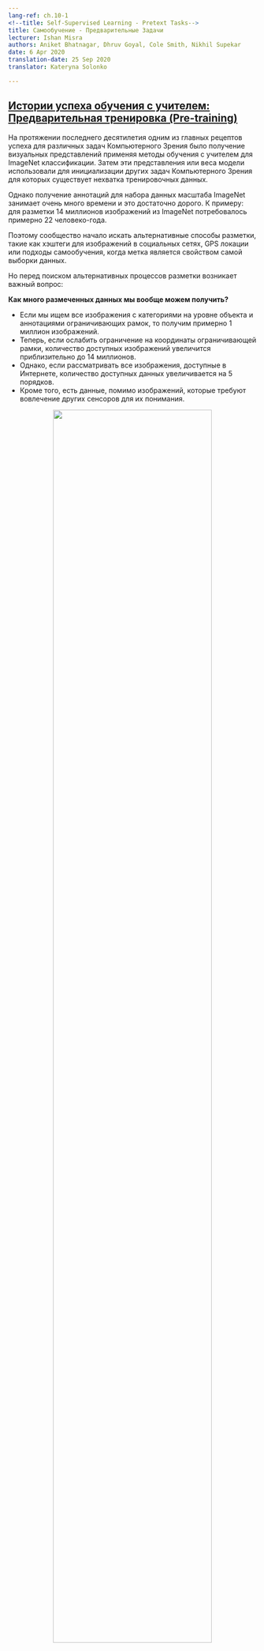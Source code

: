 ```yaml
---
lang-ref: ch.10-1
<!--title: Self-Supervised Learning - Pretext Tasks-->
title: Самообучение - Предварительные Задачи
lecturer: Ishan Misra
authors: Aniket Bhatnagar, Dhruv Goyal, Cole Smith, Nikhil Supekar
date: 6 Apr 2020
translation-date: 25 Sep 2020
translator: Kateryna Solonko

---
```



<!--## [Success story of supervision: Pre-training](https://www.youtube.com/watch?v=0KeR6i1_56g&t=75s)-->
## [Истории успеха обучения с учителем: Предварительная тренировка (Pre-training)](https://www.youtube.com/watch?v=0KeR6i1_56g&t=75s)

<!--In the past decade, one of the major success recipes for many different Computer Vision problems has been learning visual representations by performing supervised learning for ImageNet classification. And, using these learned representations, or learned model weights as initialization for other computer vision tasks, where a large quantum of labelled data might not be available.-->
На протяжении последнего десятилетия одним из главных рецептов успеха для различных задач Компьютерного Зрения было получение визуальных представлений применяя методы обучения с учителем для ImageNet классификации. Затем эти представления или веса модели использовали для инициализации других задач Компьютерного Зрения для которых существует нехватка тренировочных данных.

<!--However, getting annotations for a dataset of the magnitude of ImageNet is immensely time-consuming and expensive. Example: ImageNet labelling with 14M images took roughly 22 human years.-->
Однако получение аннотаций для набора данных масштаба ImageNet занимает очень много времени и это достаточно дорого. К примеру: для разметки 14 миллионов изображений из ImageNet потребовалось примерно 22 человеко-года.

<!--Because of this, the community started to look for alternate labelling processes, such as hashtags for social media images, GPS locations, or self-supervised approaches where the label is a property of the data sample itself.-->
Поэтому сообщество начало искать альтернативные способы разметки, такие как хэштеги для изображений в социальных сетях, GPS локации или подходы самообучения, когда метка является свойством самой выборки данных.

<!--But an important question that arises before looking for alternate labelling processes is:-->
Но перед поиском альтернативных процессов разметки возникает важный вопрос:

<!--**How much labelled data can we get after all?**-->
**Как много размеченных данных мы вообще можем получить?**

<!--
- If we search for all images with object-level category and bounding box annotations then there are roughly 1 million images.
- Now, if the constraint for bounding box coordinates is relaxed, the number of images available jumps to 14 million (approximately).
- However, if we consider all images available on the internet, there is a jump of 5 orders in the quantity of data available.
- And, then there is data apart from images, which requires other sensory input to capture or understand.-->
- Если мы ищем все изображения с категориями на уровне объекта и аннотациями ограничивающих рамок, то получим примерно 1 миллион изображений.
- Теперь, если ослабить ограничение на координаты ограничивающей рамки, количество доступных изображений увеличится приблизительно до 14 миллионов.
- Однако, если рассматривать все изображения, доступные в Интернете, количество доступных данных увеличивается на 5 порядков.
- Кроме того, есть данные, помимо изображений, которые требуют вовлечение других сенсоров для их понимания. 

<center>
<img src="{{site.baseurl}}/images/week10/10-1/img01.jpg" width="80%"/><br>
<!--<b>Figure 1:</b> -->
<b>Рисунок 1:</b>
<!--Variation in available data quantum basis complexity of annotation-->
Количество данных и сложность их разметки
</center>

<!--Hence, drawing from the fact that ImageNet specific annotation alone took 22 human years worth of time, scaling labelling to all internet photos or beyond is completely infeasible.-->
Следовательно, исходя из того факта, что одна только аннотация ImageNet заняла 22 человеческих года, масштабирование разметки для всех фотографий в Интернете или за его пределами совершенно невозможно.

<!--**Problem of Rare Concepts** (*Long Tail Problem*)-->
**Проблема редких концепций** (*Проблема длинного хвоста*)

<!--Generally, the plot presenting distribution of the labels for internet images looks like a long tail. That is, most of the images correspond to very few labels, while there exist a large number of labels for which not many images are present. Thus, getting annotated samples for categories towards the end of the tail requires huge quantities of data to be labelled because of the nature of the distribution of categories.-->
В целом график распределения меток для изображений в Интернете выглядит как длинный хвост. То есть большинство изображений соответствуют очень немногим меткам, тогда как существует большое количество меток, для которых присутствует немного изображений. Таким образом, получение аннотированных выборок для категорий ближе к концу хвоста требует маркировки огромных объемов данных из-за характера распределения категорий.

<center>
<img src="{{site.baseurl}}/images/week10/10-1/img02.png" width="80%"/><br>
<!--<b>Figure 2:</b> -->
<b>Рисунок 2:</b>

<!--Variation in distribution of available images with labels-->
Вариация распределения доступных изображений с метками
</center>

<!--**Problem of Different Domains**-->
**Проблема разных доменов**

<!--This method of ImageNet pre-training and fine-tuning on downstream task gets even murkier when the downstream task images belong to a completely different domain, such as medical imaging. And, obtaining a dataset of the quantum of ImageNet for pre-training for different domains is not possible.-->
Этот метод предварительного обучения и тонкой настройки ImageNet для последующих задач становится еще более сомнительным, когда изображения последующих задач относятся к совершенно другой области, например, к медицинской. Часто невозможно получить количество данных сопоставимых в масштабах с ImageNet для предварительного обучения в разных доменах.


<!--## What is self-supervised Learning?-->
## Что такое самообучение?

<!--**Two ways to define self-supervised learning**-->
**Два способа определения самообучения**

<!--- **Basis supervised learning definition**, *i.e.* the network follows supervised learning where labels are obtained in a semi-automated manner, without human input.
- **Prediction problem**, where a part of the data is hidden, and rest visible. Hence, the aim is to either predict the hidden data or to predict some property of the hidden data.-->
- **Базовое определение обучения с учителем**, *то есть* обучения на метках полученных полуавтоматическим способом, без участия человека.
- **Проблема прогнозирования**, когда одна часть данных скрыта, а другая часть доступна. Следовательно, цель состоит в том, чтобы либо предсказать скрытые данные, либо предсказать некоторые свойства скрытых данных.

<!---**How self-supervised learning differs from supervised learning and unsupervised learning?**-->
**В чём отличия самообучения от обучения с/без учителя?**

<!--- Supervised learning tasks have pre-defined (and generally human-provided) labels,
- Unsupervised learning has just the data samples without any supervision, label or correct output.
- Self-supervised learning derives its labels from a co-occurring modality for the given data sample or from a co-occurring part of the data sample itself.-->
- Задачи обучения с учителем имеют заранее определенные (и обычно предоставляемые человеком) метки,
- При обучении без учителя используются только объекты без какого-либо контроля, меток или правильного ответа.
- Самообучение получает свои метки из совпадения свойств для данного объекта выборки или из возникающих вместе (co-occurring) частей самой выборки данных.


<!--### Self-Supervised Learning in Natural Language Processing-->
### Самообучения для Обработки Естественного Языка (NLP)

#### Word2Vec

<!--- Given an input sentence, the task involves predicting a missing word from that sentence, which is specifically omitted for the purpose of building a pretext task.
- Hence, the set of labels becomes all possible words in the vocabulary, and, the correct label is the word that was omitted from the sentence.
- Thus, the network can then be trained using regular gradient-based methods to learn word-level representations.-->
- Имея входное предложение, задача состоит в предсказании пропущенного слова из этого предложения, которое специально пропущено с целью создания предварительной задачи (pretext task).
- Следовательно, набором меток становится весь словарь, и правильная метка - это слово, которое было опущено в предложении.
- Таким образом можно обучить сеть для получение представлений слов используя стандартные градиентные методы.


<!--### Why self-supervised learning?-->
### Почему именно самообучение?

<!--- Self-supervised learning enables learning representations of data by just observations of how different parts of the data interact.
- Thereby drops the requirement of huge amount of annotated data.
- Additionally, enables to leverage multiple modalities that might be associated with a single data sample.-->
- Самостоятельное обучение позволяет изучать представления данных, просто наблюдая за тем, как взаимодействуют различные части данных.
- Тем самым отпадает потребность в огромном количестве аннотированных данных.
- Кроме того оно позволяет использовать несколько модальностей, которые могут быть связаны с одной выборкой данных.


<!--### Self-Supervised Learning in Computer Vision-->
### Самообучение в Компьютерном Зрении

<!--Generally, computer vision pipelines that employ self-supervised learning involve performing two tasks, a pretext task and a real (downstream) task.

- The real (downstream) task can be anything like classification or detection task, with insufficient annotated data samples.
- The pretext task is the self-supervised learning task solved to learn visual representations, with the aim of using the learned representations or model weights obtained in the process, for the downstream task. -->

Как правило, решения задач компьютерного зрения, использующие сомообучение, включают в себя выполнение двух задач: предварительной задачи и реальной (нисходящей) задачи.

- Реальная (нисходящая) задача может быть чем угодно, например задачей классификации или обнаружения, с недостаточными выборками аннотированных данных.
- Предзадача (pretext) - это задача самообучения, решаемая для получения визуальных представлений с целью использования полученных представлений или весов модели, в процессе обучения последующей задачи.


<!--#### Developing pretext tasks -->
#### Создание предзадач 

<!--- Pretext tasks for computer vision problems can be developed using either images, video, or video and sound.
- In each pretext task, there is part visible and part hidden data, while the task is to predict either the hidden data or some property of the hidden data.-->
- Предварительные задачи для компьютерного зрения могут быть разработаны с использованием изображений, видео или видео и звука.
- В каждой предзадаче есть частично видимые и частично скрытые данные, тогда как задача состоит в том, чтобы предсказать либо скрытые данные, либо какое-то свойство скрытых данных.


<!--#### [Example pretext tasks: Predicting relative position of image patches](https://www.youtube.com/watch?v=0KeR6i1_56g&t=759s)-->
#### [Пример предзадачи: Предсказание относительного расположения частей изображения](https://www.youtube.com/watch?v=0KeR6i1_56g&t=759s)

<!--- Input: 2 image patches, one is the anchor image patch while the other is the query image patch.
- Given the 2 image patches, the network needs to predict the relative position of the query image patch with respect to the anchor image patch.
- Thus, this problem can be modelled as an 8-way classification problem, since there are 8 possible locations for a query image, given an anchor.
- And, the label for this task can be automatically generated by feeding the relative position of query patch with respect to the anchor.-->
- Вход: 2 фрагмента изображения, один - фрагмент от которого ведётся отсчёт, а второй - фрагмент-запрос.
- Дано 2 фрагмента изображения, сеть должна спрогнозировать их относительное положение. 
- Таким образом эта проблема может быть смоделирована как проблема 8-классовой классификации, поскольку существует 8 возможных местоположений для фрагмента- запроса относительно данного фрагмента.
- И метка для этой задачи может быть автоматически сгенерирована путем подачи относительной позиции фрагмента-запроса относительно первого фрагмента.

<center>
<img src="{{site.baseurl}}/images/week10/10-1/img03.jpg" width="70%"/><br>
<!--<b>Figure 3:</b> -->
<b>Рисунок 3:</b>
<!--Relative Position task-->
Задача относительной позиции
</center>


<!--#### Visual representations learned by relative position prediction task-->
#### Визуальное представление полученное из задачи предсказания относительной позиции

<!--We can evaluate the effectiveness of the learned visual representations by checking nearest neighbours for a given image patch basis feature representations provided by the network. For computing nearest neighbours of a given image patch,

- Compute the CNN features for all images in the dataset, that will act as the sample pool for retrieval.
- Compute CNN features for the required image patch.
- Identify nearest neighbours for the feature vector of the required image, from the pool of feature vectors of images available.

Relative position task finds out image patches that are very similar to the input image patch, while maintains invariance to factors such as object colour. Thus, the relative position task is able to learn visual representations, where representations for image patches with similar visual appearance are closer in the representation space as well.-->
Мы можем оценить эффективность изученных визуальных представлений, проверив ближайших соседей в пространстве признаков полученных из обученной сети. Для вычисления ближайших соседей данного участка изображения,
- Вычислить функции CNN для всех изображений в наборе данных, которые будут выступать в качестве пула образцов для поиска.
- Вычислить CNN признаки для рассматриваемого фрагмента изображения.
- Определите ближайших соседей для вектора признаков рассматриваемого изображения из пула векторов признаков всех доступных изображений.

Задача относительного положения обнаруживает фрагменты изображения, которые очень похожи на фрагмент-запрос, но при этом сохраняет инвариантность к таким факторам, как цвет объекта. Таким образом, задача относительного положения может изучать визуальные представления, где представления для похожих фрагментов изображения  также близки в пространстве представлений.

<center>
<img src="{{site.baseurl}}/images/week10/10-1/img04.jpg" width="100%"/><br>
<!--<b>Figure 4:</b> -->
<b>Рисунок 4:</b> 
<!--Relative Position: Nearest Neighbours-->
Отосительная Позиция: Ближайшие Соседи
</center>


<!--#### Predicting Rotation of Images-->
#### Предсказание поворота изображения

<!--- Predicting rotations is one of the most popular pretext task which has a simple and straightforward architecture and requires minimal sampling.
- We apply rotations of 0, 90, 180, 270 degrees to the image and send these rotated images to the network to predict what sort of rotation was applied to the image and the network simply performs a 4-way classification to predict the rotation.
- Predicting rotations does not make any semantic sense, we are just using this pretext task as a proxy to learn some features and representations to be used in a downstream task.-->
- Прогнозирование поворота - одна из самых популярных предзадач, которая имеет простую и понятную архитектуру и требует минимальной выборки.
- Мы применяем поворот к изображению на 0, 90, 180, 270 градусов и отправляем эти повернутые изображения в сеть, чтобы предсказать, какой тип поворота был применен к изображению, и сеть просто выполняет 4-классовую классификацию для прогнозирования поворота.
- Прогнозирование поворота не имеет никакого семантического смысла, мы просто используем эту предзадачу в качестве прокси для изучения некоторых признаков и представлений, которые будут использоваться в последующих задачах.

<center>
<img src="{{site.baseurl}}/images/week10/10-1/img05.png" width="80%"/><br>
<!--<b>Figure 5:</b> -->
<b>Рисунок 5:</b>
<!--Rotations of Image-->
Поворот изображения
</center>


<!--#### Why rotation helps or why it works?-->
#### Почему предзадача поворота полезна и как это работает?

<!--It has been proven that it works empirically. The intuition behind it is that in order to predict the rotations, model needs to understand the rough boundaries and representation of an image. For example, it will have to segregate the sky from water or sand from the water or will understand that trees grow upwards and so on. -->
Эмпирическим путём было доказано что это работает. Интуитивно можно понять что для того чтобы предсказать поворот модель должна изучить приблизительные границы и представления изображения. К примеру, она должна была бы различать небо и воду или песок и воду, или понимать что деревья растут вверх и так далее. 


<!--#### Colourisation-->
#### Раскраска 

<center>
<img src="{{site.baseurl}}/images/week10/10-1/img06.png" width="65%"/><br>
<!--<b>Figure 6:</b> -->
<b>Рисунок 6: Раскраска </b>
<!--Colourisation-->
</center>

<!--In this pretext task, we predict the colours of a grey image. It can be formulated for any image, we just remove the colour and feed this greyscale image to the network to predict its colour. This task is useful in some respects like for colourising the old greyscale films [//]: <> (we can apply this pretext task). The intuition behind this task is that the network needs to understand some meaningful information like that the trees are green, the sky is blue and so on.-->

В этой предзадаче мы предсказываем цвета в черно-белом изображении. Эта задача может быть сформулирована для любого изображения, мы просто убираем цвет и отдаём черно-белое изображение сети для предсказания цвета. Эта задача полезна к примеру для раскраски старой черно-белой фотографии. Интуитивно эта задача заставляет сеть изучить информацию что, допустим, деревья зелёные, небо голубое и т.д.

<!--It is important to note that colour mapping is not deterministic, and several possible true solutions exist. So, for an object if there are several possible colours then the network will colour it as grey which is the mean of all possible solutions. There have been recent works using Variational Auto Encoders and latent variables for diverse colourisation.-->

Важно заметить, что соответствие объектов цветам не детерминировано, и существует несколько правильных ответов. Тогда если для объекта существует несколько возможных раскрасок сеть выдаст серый цвет, который является средним из всех возможных решений.


<!--#### Fill in the blanks-->
#### Заполните пробелы

<!--We hide a part of an image and predict the hidden part from the remaining surrounding part of the image. This works because the network will learn the implicit structure of the data like to represent that cars run on roads, buildings are composed of windows & doors and so on.-->
Мы закрываем часть картинки и затем пытаемся предсказать закрытую часть по оставшейся видимой части. Это работает потому что сеть выучит неявную структуру данных, как допустим то что машины ездят по дорогам, а у зданий есть окна и двери, и т.д.


<!--### Pretext Tasks for videos-->
### Предварительные задачи  для видео

<!--Videos are composed of sequences of frames and this notion is the idea behind self-supervision, which can be leveraged for some pretext tasks like predicting the order of frames, fill in the blanks and object tracking.-->
Видео состоят из последовательности кадров и именно это используется  для построения предварительных задач для самообучения, таких как предсказание порядка кадров, заполнение пробелом и отслеживание объектов.


<!--#### Shuffle & Learn-->
#### Перестановка и обучение (Shuffle & Learn)

<center>
<img src="{{site.baseurl}}/images/week10/10-1/img07.png" width="70%"/><br>
<!--<b>Figure 7:</b> -->
<b>Рисунок 7: Интерполяция</b>
<!--Interpolation-->
</center>

<!--Given a bunch of frames, we extract three frames and if they are extracted in the right order we label it as positive, else if they are shuffled, label it as negative. This now becomes a binary classification problem to predict if the frames are in the right order or not. So, given a start and end point, we check if the middle is a valid interpolation of the two.-->
Возьмём набор кадров и извелечем три кадра, и если они были извелечены в правильном порядке мы присваиваем позитивную метку, в противном случае кадры перемешиваються и получают негативную метку. Таким образом это представляет собой задачу бинарной классификации - предсказать в правильно ли порядке росположены кадры. При данном первом и последнем кадрах мы проверяем являеться ли средний кадр интерполяцией между ними.

<center>
<img src="{{site.baseurl}}/images/week10/10-1/img08.png" width="70%"/><br>
<!--<b>Figure 8:</b> Shuffle & Learn architecture-->
<b>Рисунок 8: Архитектура Перемешивания и Обучения</b>
</center>

<!--We can use a triplet Siamese network, where the three frames are independently fed forward and then we concatenate the generated features and perform the binary classification to predict if the frames are shuffled or not.-->
Мы можем использовать триплетную сиамскую сеть, в которую независимо подаються три кадра, затем полученные признаки конкатенируються и производиться бинарная классификация, предсказывающая перемешаны кадры или нет.

<center>
<img src="{{site.baseurl}}/images/week10/10-1/img09.png" width="100%"/><br>
<!--<b>Figure 9:</b> Nearest Neighbours Representation-->
<b>Рисунок 8: Представления Ближайших Соседей</b>
</center>

<!--Again, we can use the Nearest Neighbours algorithm to visualize what our networks are learning. In fig. 9 above, first we have a query frame which we feed-forward to get a feature representation and then look at the nearest neighbours in the representation space. While comparing, we can observe a stark difference between neighbours obtained from ImageNet, Shuffle & Learn and Random.-->
Опять таки, мы можем использовать алгоритм ближайших соседей, для визуализвции того, что изучает наша сеть. На рис. 9 выше, сперва у нас есть кадр запроса, который мы передаем cети, чтобы получить набор признаков, а затем смотрим на ближайших соседей в этом пространстве. При сравнении мы можем наблюдать резкую разницу между соседями, полученными из ImageNet, Перемешивании и Обучении (Shuffle & Learn) и Случайным выбором.

<!--ImageNet is good at collapsing the entire semantic as it could figure out that it is a gym scene for the first input. Similarly, it could figure out that it is an outdoor scene with grass etc. for the second query. Whereas, when we observe Random we can see that it gives high importance to the background colour.-->
ImageNet хороша в представлении всей семантики изображения, поскольку она может определить, что в первом случае это сцена спортзала. Точно так же она может определить, что это сцена на природе, с травой и т.д. во втором случае. В то же время, мы видим, что Случайный выбор придает большое значение цвету фона.

<!--On observing Shuffle & Learn, it is not immediately clear whether it is focusing on the colour or on the semantic concept. After further inspection and observing various examples, it was observed that it is looking at the pose of the person. For example, in the first image the person is upside down and in second the feet are in a particular position similar to query frame, ignoring the scene or background colour. The reasoning behind this is that our pretext task was predicting whether the frames are in the right order or not, and to do this the network needs to focus on what is moving in the scene, in this case, the person.-->
При наблюдении за Shuffle & Learn не совсем очевидно фокусируется ли она на цвете или на семантике изображения. После дальнейшего рассмотрения и наблюдения за различными примерами было замечено, что она смотрит на позу человека. Например, на первом изображении человек перевернут, а на втором - ноги находятся в определенном положении, аналогичном кадру запроса, без учета сцены или цвета фона. Причина этого в том, что наша презварительная задача заключалась в предсказании в правильном ли порядке находяться данные кадры, и для этого сети необходимо сосредоточиться на том, что движется, в данном случае - на человеке.

<!--It was verified quantitatively by fine-tuning this representation to the task of human key-point estimation, where given a human image we predict where certain key points like nose, left shoulder, right shoulder, left elbow, right elbow, etc. are. This method is useful for tracking and pose estimation.-->
Это было подтверждено количественно путем дообучения этих представлений для задачи оценки ключевых точек человека, где при данном изображении человека мы предсказываем, где находятся определенные ключевые точки, такие как нос, левое плечо, правое плечо, левый локоть, правый локоть и т.д. Этот метод полезен для отслеживания и оценки позы.

<center>
<img src="{{site.baseurl}}/images/week10/10-1/img10.png" width="80%"/><br>
<!--<b>Figure 10:</b> Key point Estimation comparison-->
<b>Рисунок 10:</b> Сравнение качества Оценки Ключевых Точек.
</center>

<!--In figure 10, we compare the results for supervised ImageNet and Self-Supervised Shuffle & Learn on FLIC and MPII datasets and we can see that Shuffle and Learn gives good results for key point estimation.-->
На рисунке 10 мы сравниваем результаты для обученной с учителем ImageNet и самообученной Shuffle & Learn на датасетах FLIC и MPII. Мы видим что Shuffle & Learn показывает хорошый результат на задаче оценки ключевых точек.


<!--### Pretext Tasks for videos and sound-->
### Предварительные задачи для видео и аудио

<!--Video and Sound are multi-modal where we have two modalities or sensory inputs one for video and one for sound. Where we try to predict whether the given video clip corresponds to the audio clip or not.-->
Видео и аудио - мультимодальны, им присущи две модальности или сенсорных входа: один для видео и один для аудио. Мы попытаемся определить относится ли данный видео клип к данному аудио клипу.

<center>
<img src="{{site.baseurl}}/images/week10/10-1/img11.png" width="100%"/><br>
<!--<b>Figure 11:</b> Video and sound sampling-->
<b>Рисунок 11:</b> Сэмплирование видео и аудио
</center>

<!--Given a video with audio of a drum, sample the video frame with corresponding audio and call it a positive set. Next, take the audio of a drum and the video frame of a guitar and tag it as a negative set. Now we can train a network to solve this as a binary classification problem.-->
Дано видео со звуком барабана, выбираем видеокадр с соответствующим звуком и называем это положительным набором. Затем возьмём звук барабана и видеокадр гитары и назовём это негативным набором. Теперь мы можем обучить сеть решать эту задачу как задачу бинарной классификации.

<center>
<img src="{{site.baseurl}}/images/week10/10-1/img12.png" width="70%"/><br>
<!--<b>Figure 12:</b> Architecture-->
<b>Рисунок 12:</b> Архитектура
</center>

<!--**Architecture:** Pass the video frames to the vision subnetwork and pass the audio to the audio subnetwork, which gives 128-dimensional features and embeddings, we then fuse them together and solve it as a binary classification problem predicting if they correspond with each other or not.-->
**Архитектура:** Передаём видеокадры в подсеть для изображений а звук - в подсеть для аудио, из которой получаем 128-мерные представления, затем мы объединяем их вместе и решаем как задачу бинарной классификации, предсказывающей соответствуют ли они друг другу.

<!--It can be used to predict what in the frame might be making a sound. The intuition is if it is the sound of a guitar, the network roughly needs to understand how the guitar looks and same should be true for drums.-->
Это может использоваться, для предсказывания что именно издает звук в кадре. Интуиция состоит в том, что если это звук гитары, сети примерно необходимо понимать, как выглядит гитара, то же самое должно быть верно и для ударных.


<!--## [Understanding what the "pretext" task learns](https://www.youtube.com/watch?v=0KeR6i1_56g&t=2426s)-->
## [Что изучает "предварительня" задача](https://www.youtube.com/watch?v=0KeR6i1_56g&t=2426s)

<!--* Pretext tasks should be **complementary**-->

 <!-- * Let's take for example the pretext tasks *Relative Position* and *Colourisation*. We can boost performance by training a model to learn both pretext tasks as shown below:-->
* Предварительная задача должна **дополнять**
  * Возьмём, к примеру, предварительную задачу *Относительной Позиции* и *Расскраски*. Мы можем улучшить качество тренируя модель использовать обе эти задачи, как показано ниже:

<center>
<img src="{{site.baseurl}}/images/week10/10-1/img13.png" width="80%"/><br>
<!--<b>Figure 13:</b> Comparison of disjoint *vs.* combined training of Relative Position and Colourisation pretext tasks. ResNet101. (Misra)-->
<b>Рисунок 13:</b> Сравнение раздельных и совместных использований предварительных задач Относительной Позиции (Relative Position) и Расскраски (Colourisation) и их влияние на качество модели на основной задаче. ResNet101. (Misra)
</center>

<!--* A single pretext task may not be the right answer to learn SS representations-->
* Одной предварительной задачи может быть не достаточно для получения представлений самообучением

<!--* Pretext tasks vary greatly in what they try to predict (difficultly)-->
* Предварительные задачи очень разнятся в зависимости от того что они пытаются предсказать (по сложности)

<!--
  * Relative position is easy since it's a simple classification
  * Masking and fill-in is far harder ==> **better representation**
  * **Contrastive methods** generate even more info than pretext tasks-->

  * Задача относительной позиции сравнительно проста так как сводится к простой классификации
  * Маскировка и заполнение куда сложнее ==> соответственно получает **лучшие представления**
  * **Контрастивные методы** генерируют еще больше информации чем даже предвариетльные задачи

<!--* **Question:** How do we train multiple pre-training tasks?-->
* **Вопрос:** Как нам обучать несколько предварительных задач одновременно?

<!--* The pretext output will depend on the input. The final fully-connected layer of the network can be **swapped** depending on the batch type.
  * For example: A batch of black-and-white images is fed to the network in which the model is to produce a coloured image. Then, the final layer is switched, and given a batch of patches to predict relative position.-->
  * Выход предварительной задачи зависит от её входа. Последний полносвязный слой сети может быть заменён в зависимости от типа батча.
  * К примеру: Батч чёрно белых изображений отправлется на вход сети, которая должна произвести цветные изображение. Затем последний слой подменяеться и подаётся батч кусков изображения для определения относительной позиции.

<!--*  **Question:** How much should we train on a pretext task?-->
*  **Вопрос:** Сколько нужно обучатся на предварительной задаче?

<!--  * Rule of thumb: Have a very difficult pretext task such that it improves the downstream task.
  * In practice, the pretext task is trained, and may not be re-trained. In development, it is trained as part of the entire pipeline.-->

  * Как правило: Используйте сложную предварительную задачу, так чтобы она улучшила качество основной задачи.
  * На практике производится тренировка на предварительной задаче только один раз. Во время разработки она тренируется как часть всего пайплайна, вместе с основной задачей.


<!--## Scaling Self-Supervised Learning-->
## Масштабирование Самообучения


<!--### Jigsaw Puzzles-->
### Головоломки

<!--* Partition an image into multiple tiles and then shuffle these tiles. The model is then tasked with un-shuffling the tiles back to the original configuration. (Noorozi & Favaro, 2016)-->
* Разделим изображение на несколько кусочков и перемешаем их. Затем модель постарается расставить их по своим местам. (Noorozi & Favaro, 2016)

 <!-- * Predict which permutation was applied to the input
  * This is done by creating batches of tiles such that **each tile of an image is evaluated independently**. The convolution output are then concatenated and the permutation is predicted as in figure below-->

  * Предсказать какая перестановка произошла 
  * Это делается путем создания групп кусочков, так что **каждый кусочек изображения оценивается независимо**. Затем выходные данные свертки (конволюции) объединяются, и перестановка прогнозируется, как показано на рисунке ниже. 

<center>
<img src="{{site.baseurl}}/images/week10/10-1/img14.png" width="80%"/><br>
<!--<b>Figure 14:</b> Siamese network architecture for a Jigsaw pretext task. Each tile is passed through independently, with encodings concatenated to predict a permutation. (Misra)-->
<b>Рисунок 14:</b> Архитектура сиамской сети для предварительной задачи решения Головоломки. Каждый кусочек изображения подаётся независимо, и представления конкатенируются для предсказания перестановки.
</center>

  <!--* Considerations:
    1. Use a subset of permutations *i.e.* From 9!, use 100)
    2. The n-way ConvNet uses shared parameters
    3. The problem complexity is the size of the subset. The *amount of information you are predicting.*-->
  * Заметки:
    1. Использовать подмножество всех возможных перестановок. К примеру не все 9!, а 100)
    2. Использовать общие параметры между слоями многослойной конволюционной сети
    3. Сложность проблемы заключается в размере подмножества. *Количество информации, которое прогнозируется.*

 <!--* Sometimes, this method can perform better on downstream tasks than supervised methods, since the network is able to learn some concepts about the geometry of its input.-->
* Иногда этот метод показывает лучшие результаты на основной задаче чем методы обучения с учителем, так как сеть может получить информацию о геометрии входа.

 <!--* Shortcomings: Few Shot Learning: Limited number of training examples-->
* Недостатки: Обучение по нескольким примерам: Ограниченое количество тренировочных данных

  <!--* **Self-supervised representations are not as sample efficient**-->
  * **Представления полученный при самообучении нуждаются в большом количестве данных (используют данные менее ефективно)** 


 <!--### Evaluation: Fine-tuning *vs.* Linear Classifier-->
### Оценка качества: Дообучений в сравнении с Линейным Классификатором

   <!--This form of evaluation is a kind of **Transfer Learning**.-->
  Эта форма оценки качества является видом **Transfer Learning**.

 <!--* **Fine Tuning**: When applying to our downstream task, we use our entire network as an **initialization** for which to train a new one, updating all the weights.-->
* **Дообучение**: Когда мы используем предварительную задачу для основной мы берём всю предобученную сеть как инициальзацию, и дообучаем на основной задаче.

 <!--* **Linear Classifier**: On top of our pretext network, we train a small linear classifier to perform our downstream task, leaving the rest of the network intact.-->
* **Линейный Классификатор**: На основе нашей предварительной задачи мы строим простой линейный классификатор для основной задачи, и не меняем веса в процессе обучения.

<!-- A good representation should transfer with a **little training**.-->
> Хорошее представление не будет нуждатся в большом количестве **дообучения**.

<!--* It is helpful to evaluate the pretext learning on a **multitude of different tasks**. We can do so by extracting the representation created by different layers in the network as **fixed features** and evaluating their usefulness across these different tasks.-->
* Полезно оценить качество предарительного обучения на **различных задачах**. Мы можем это сделать, извлекая представления созданное разными слоями сети и **фиксируя эти представления**, оценивая их полезность для решения этих различных задач.
<!--  * Measurement: Mean Average Precision (mAP) --The precision averaged across all the different tasks we are considering.
  * Some examples of these tasks include: Object Detection (using fine-tuning), Surface Normal Estimation (see NYU-v2 dataset)
* What does each layer learn?
  * Generally, as the layers become deeper, the mean average precision on downstream tasks using their representations will increase.
  * However, the **final layer** will see a sharp drop in the mAP due to the layer becoming overly **specialized**.
    * This contrasts with supervised networks, in that the mAP generally always increases with depth of layer.
    * This shows that the pretext task is **not well-aligned** to the downstream task.-->
  * Измерения: Средняя точность (Mean Average Precision - mAP) - точность, усредненная для всех различных задач, которые мы рассматриваем.
  * Некоторые примеры этих задач включают: обнаружение объектов (с использованием дообучения), Surface Normal Estimation (см. Набор данных NYU-v2)
* Что изучает каждый из слоёв?
  * Как правило, по мере того, как слои становятся глубже, средняя точность последующих задач, использующих их представления, увеличивается.
   * Однако **последний слой** увидит резкое падение mAP из-за того, что слой стал чрезмерно **специализированным**.
     * Это контрастирует с сетями обучаемые с учителем в том, что mAP обычно всегда увеличивается с глубиной слоя.
     * Это показывает, что предварительная задача **плохо согласована** с последующей задачей.



